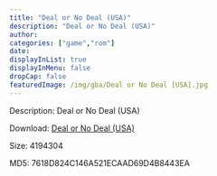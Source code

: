 ```yaml
---
title: "Deal or No Deal (USA)"
description: "Deal or No Deal (USA)"
author: 
categories: ["game","rom"]
date: 
displayInList: true
displayInMenu: false
dropCap: false
featuredImage: /img/gba/Deal or No Deal [USA].jpg
---
```


Description: Deal or No Deal (USA)

Download: <a style="text-decoration:underline;" href="https://mega.nz/#!7WIQUSAR!WeWpGgRNRi1JcBJYNqIHARegQpKwe_DDyYc02IbMs3s" target = "_blank" rel = "nofollow" > Deal or No Deal (USA)</a>

Size: 4194304

MD5: 7618D824C146A521ECAAD69D4B8443EA

